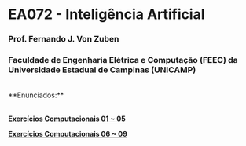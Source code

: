 # EA072 - Inteligência Artificial </br>
### Prof. Fernando J. Von Zuben </br>	
### Faculdade de Engenharia Elétrica e Computação (FEEC) da Universidade Estadual de Campinas (UNICAMP)
<br>
**Enunciados:**<br><br>

[**Exercícios Computacionais 01 ~ 05**](enunciados/EA072_EC01-05_2s2024.pdf)<br>

[**Exercícios Computacionais 06 ~ 09**](enunciados/EA072_EC06-09_2s2024.pdf)<br>